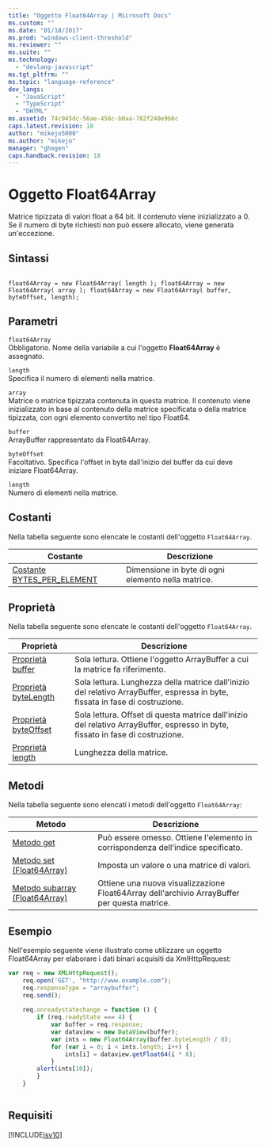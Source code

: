 ```yaml
---
title: "Oggetto Float64Array | Microsoft Docs"
ms.custom: ""
ms.date: "01/18/2017"
ms.prod: "windows-client-threshold"
ms.reviewer: ""
ms.suite: ""
ms.technology: 
  - "devlang-javascript"
ms.tgt_pltfrm: ""
ms.topic: "language-reference"
dev_langs: 
  - "JavaScript"
  - "TypeScript"
  - "DHTML"
ms.assetid: 74c945dc-56ae-458c-b0aa-782f240e9b6c
caps.latest.revision: 18
author: "mikejo5000"
ms.author: "mikejo"
manager: "ghogen"
caps.handback.revision: 18
---
```

# Oggetto Float64Array
Matrice tipizzata di valori float a 64 bit.  Il contenuto viene inizializzato a 0.  Se il numero di byte richiesti non può essere allocato, viene generata un'eccezione.  
  
## Sintassi  
  
```  
  
float64Array = new Float64Array( length ); float64Array = new Float64Array( array ); float64Array = new Float64Array( buffer, byteOffset, length);  
```  
  
## Parametri  
 `float64Array`  
 Obbligatorio.  Nome della variabile a cui l'oggetto **Float64Array** è assegnato.  
  
 `length`  
 Specifica il numero di elementi nella matrice.  
  
 `array`  
 Matrice o matrice tipizzata contenuta in questa matrice.  Il contenuto viene inizializzato in base al contenuto della matrice specificata o della matrice tipizzata, con ogni elemento convertito nel tipo Float64.  
  
 `buffer`  
 ArrayBuffer rappresentato da Float64Array.  
  
 `byteOffset`  
 Facoltativo.  Specifica l'offset in byte dall'inizio del buffer da cui deve iniziare Float64Array.  
  
 `length`  
 Numero di elementi nella matrice.  
  
## Costanti  
 Nella tabella seguente sono elencate le costanti dell'oggetto `Float64Array`.  
  
|Costante|Descrizione|  
|--------------|-----------------|  
|[Costante BYTES\_PER\_ELEMENT](../../javascript/reference/bytes-per-element-constant-float64array.md)|Dimensione in byte di ogni elemento nella matrice.|  
  
## Proprietà  
 Nella tabella seguente sono elencate le costanti dell'oggetto `Float64Array`.  
  
|Proprietà|Descrizione|  
|---------------|-----------------|  
|[Proprietà buffer](../../javascript/reference/bytelength-property-float64array.md)|Sola lettura.  Ottiene l'oggetto ArrayBuffer a cui la matrice fa riferimento.|  
|[Proprietà byteLength](../../javascript/reference/bytelength-property-float64array.md)|Sola lettura.  Lunghezza della matrice dall'inizio del relativo ArrayBuffer, espressa in byte, fissata in fase di costruzione.|  
|[Proprietà byteOffset](../../javascript/reference/length-property-float64array.md)|Sola lettura.  Offset di questa matrice dall'inizio del relativo ArrayBuffer, espresso in byte, fissato in fase di costruzione.|  
|[Proprietà length](../../javascript/reference/length-property-float64array.md)|Lunghezza della matrice.|  
  
## Metodi  
 Nella tabella seguente sono elencati i metodi dell'oggetto `Float64Array`:  
  
|Metodo|Descrizione|  
|------------|-----------------|  
|[Metodo get](../../javascript/reference/get-method-float64array.md)|Può essere omesso.  Ottiene l'elemento in corrispondenza dell'indice specificato.|  
|[Metodo set \(Float64Array\)](../../javascript/reference/set-method-float64array.md)|Imposta un valore o una matrice di valori.|  
|[Metodo subarray \(Float64Array\)](../../javascript/reference/subarray-method-float64array.md)|Ottiene una nuova visualizzazione Float64Array dell'archivio ArrayBuffer per questa matrice.|  
  
## Esempio  
 Nell'esempio seguente viene illustrato come utilizzare un oggetto Float64Array per elaborare i dati binari acquisiti da XmlHttpRequest:  
  
```javascript  
var req = new XMLHttpRequest();  
    req.open('GET', "http://www.example.com");  
    req.responseType = "arraybuffer";  
    req.send();  
  
    req.onreadystatechange = function () {  
        if (req.readyState === 4) {  
            var buffer = req.response;  
            var dataview = new DataView(buffer);  
            var ints = new Float64Array(buffer.byteLength / 8);  
            for (var i = 0; i < ints.length; i++) {  
                ints[i] = dataview.getFloat64(i * 8);  
            }  
        alert(ints[10]);  
        }  
    }  
  
```  
  
## Requisiti  
 [!INCLUDE[jsv10](../../javascript/reference/includes/jsv10-md.md)]